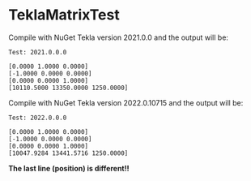 # TeklaMatrixTest

Compile with NuGet Tekla version 2021.0.0 and the output will be:

```
Test: 2021.0.0.0

[0.0000 1.0000 0.0000]
[-1.0000 0.0000 0.0000]
[0.0000 0.0000 1.0000]
[10110.5000 13350.0000 1250.0000]
```

Compile with NuGet Tekla version 2022.0.10715 and the output will be:

```
Test: 2022.0.0.0

[0.0000 1.0000 0.0000]
[-1.0000 0.0000 0.0000]
[0.0000 0.0000 1.0000]
[10047.9284 13441.5716 1250.0000]
```

**The last line (position) is different!!**
